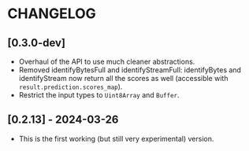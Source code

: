 # CHANGELOG

## [0.3.0-dev]

- Overhaul of the API to use much cleaner abstractions.
- Removed identifyBytesFull and identifyStreamFull: identifyBytes and
  identifyStream now return all the scores as well (accessible with
  `result.prediction.scores_map`).
- Restrict the input types to `Uint8Array` and `Buffer`.

## [0.2.13] - 2024-03-26

- This is the first working (but still very experimental) version.
